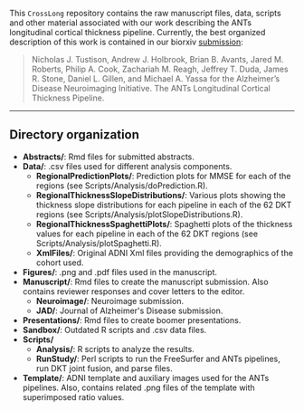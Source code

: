 <!--
# CrossLong

## Notes on compilation:

1.  Make sure you have the ``rmarkdown`` package.

2. After cloning the repo., navigate to the Manuscript subdirectory.

2.  Compile the source .Rmd files by typing ``Rscript stitchManuscript.R``.

3.  html, .docx, .tex, and .pdf files will be produced (e.g., ``stitched.pdf``).
-->

This ``CrossLong`` repository contains the raw manuscript files, data, scripts
and other material associated with our work describing the ANTs longitudinal 
cortical thickness pipeline.  Currently, the best organized description of this
work is contained in our biorxiv [submission](https://www.biorxiv.org/content/early/2017/07/30/170209):

> Nicholas J. Tustison, Andrew J. Holbrook, Brian B. Avants, Jared M. Roberts, 
> Philip A. Cook, Zachariah M. Reagh, Jeffrey T. Duda, James R. Stone, 
> Daniel L. Gillen, and Michael A. Yassa for the Alzheimer’s Disease Neuroimaging 
> Initiative. The ANTs Longitudinal Cortical Thickness Pipeline.

________________________________

## Directory organization

* __Abstracts/__:  Rmd files for submitted abstracts.
* __Data/__: .csv files used for different analysis components.  
    * __RegionalPredictionPlots/__:  Prediction plots for MMSE for each of the regions (see Scripts/Analysis/doPrediction.R).
    * __RegionalThicknessSlopeDistributions/__:  Various plots showing the thickness slope distributions for each pipeline in each of the 62 DKT regions (see Scripts/Analysis/plotSlopeDistributions.R).
    * __RegionalThicknessSpaghettiPlots/__:  Spaghetti plots of the thickness values for each pipeline in each of the 62 DKT regions (see Scripts/Analysis/plotSpaghetti.R).
    * __XmlFiles/__:  Original ADNI Xml files providing the demographics of the cohort used.
* __Figures/__:  .png and .pdf files used in the manuscript.
* __Manuscript/__:  Rmd files to create the manuscript submission.  Also contains reviewer responses and cover letters to the editor.
    * __Neuroimage/__:  Neuroimage submission.
    * __JAD/__:  Journal of Alzheimer's Disease submission.
* __Presentations/__:  Rmd files to create boomer presentations.
* __Sandbox/__:  Outdated R scripts and .csv data files.
* __Scripts/__
    * __Analysis/__:  R scripts to analyze the results.
    * __RunStudy/__:  Perl scripts to run the FreeSurfer and ANTs pipelines, run DKT joint fusion, and parse files.
* __Template/__:  ADNI template and auxiliary images used for the ANTs pipelines.  Also, contains related .png files of the template with superimposed ratio values.

